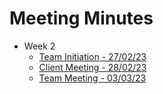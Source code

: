 # Meeting Minutes
- Week 2
  - [Team Initiation - 27/02/23](https://docs.google.com/document/d/1GkjSNoE6s8079z5Lzj69fJ6RTNx3WvaZZ12YJ_UnPpA/edit?usp=sharing)
  - [Client Meeting - 28/02/23](https://docs.google.com/document/d/1YRk0W45AKdkK0R9SzEZRRBjMW_VHgW09q2eD7nWWy0o/edit?usp=sharing)
  - [Team Meeting - 03/03/23]([ToDo](https://docs.google.com/document/d/1p-U2XeKuffhX30m0taAhWsYBNug4qBLEMASFGmxIAP0/edit?usp=sharing))
